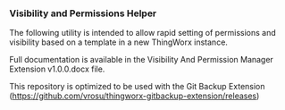 ### Visibility and Permissions Helper

The following utility is intended to allow rapid setting of permissions and visibility based on a template in a new ThingWorx instance.

Full documentation is available in the Visibility And Permission Manager Extension v1.0.0.docx file.

This repository is optimized to be used with the Git Backup Extension (https://github.com/vrosu/thingworx-gitbackup-extension/releases)
